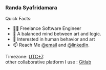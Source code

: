 ### Randa Syafridamara

Quick Facts:
- 👨‍💻 Freelance Software Engineer
- 🎨 A balanced mind between art and logic.
- 🤔 Interested in human behavior and art
- 📫 Reach Me [@email](mailto:working.rsyafridamara@gmail.com) and [@linkedIn](https://www.linkedin.com/in/rsyafridamara/).

Timezone: [UTC+7](https://time.is/id/UTC+7).
<br />
other collaborative platform I use : [Gitlab](https://gitlab.com/randasyf)
